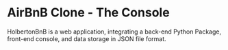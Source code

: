 # AirBnB Clone - The Console

HolbertonBnB is a web application, integrating a back-end Python Package, front-end console, and data storage in JSON file format.
